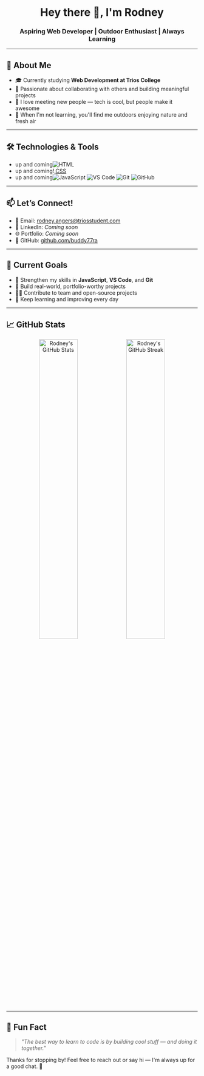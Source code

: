 ## <!-- GitHub Profile README for Rodney -->
<h1 align="center">Hey there 👋, I'm Rodney</h1>
<h3 align="center">Aspiring Web Developer | Outdoor Enthusiast | Always Learning</h3>

---

## 🌱 About Me

- 🎓 Currently studying **Web Development at Trios College**
- 🤝 Passionate about collaborating with others and building meaningful projects
- 💬 I love meeting new people — tech is cool, but people make it awesome
- 🌲 When I'm not learning, you'll find me outdoors enjoying nature and fresh air

---

## 🛠️ Technologies & Tools

- up and coming![HTML](https://img.shields.io/badge/HTML5-E34F26?style=flat&logo=html5&logoColor=white)
- up and coming!,[CSS](https://img.shields.io/badge/CSS3-1572B6?style=flat&logo=css3&logoColor=white)
- up and coming![JavaScript](https://img.shields.io/badge/JavaScript-F7DF1E?style=flat&logo=javascript&logoColor=black)
![VS Code](https://img.shields.io/badge/VSCode-007ACC?style=flat&logo=visual-studio-code&logoColor=white)
![Git](https://img.shields.io/badge/Git-F05032?style=flat&logo=git&logoColor=white)
![GitHub](https://img.shields.io/badge/GitHub-181717?style=flat&logo=github&logoColor=white)

---

## 📫 Let’s Connect!

- 📧 Email: rodney.angers@triosstudent.com  
- 💼 LinkedIn: *Coming soon*  
- 🌐 Portfolio: *Coming soon*  
- 🐙 GitHub: [github.com/buddy77ra](https://github.com/buddy77ra)

---

## 🔭 Current Goals

- 🔧 Strengthen my skills in **JavaScript**, **VS Code**, and **Git**
- 🚀 Build real-world, portfolio-worthy projects
- 👨‍💻 Contribute to team and open-source projects
- 🧠 Keep learning and improving every day

---

## 📈 GitHub Stats

<p align="center">
  <img src="https://github-readme-stats.vercel.app/api?username=buddy77ra&show_icons=true&theme=tokyonight" alt="Rodney's GitHub Stats" width="45%"/>
  <img src="https://github-readme-streak-stats.herokuapp.com?user=buddy77ra&theme=tokyonight" alt="Rodney's GitHub Streak" width="45%"/>
</p>

---

## 🧠 Fun Fact

> _"The best way to learn to code is by building cool stuff — and doing it together."_  

Thanks for stopping by! Feel free to reach out or say hi — I'm always up for a good chat. 🚀
